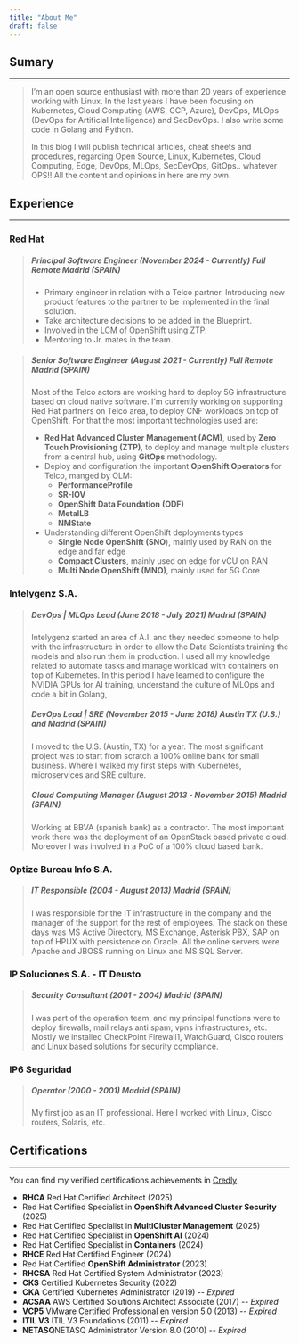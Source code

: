 ```yaml
---
title: "About Me"
draft: false
---
```


## Sumary
---

> I’m an open source enthusiast with more than 20 years of experience working with Linux. In the last years I have been focusing on Kubernetes, Cloud Computing (AWS, GCP, Azure), DevOps, MLOps (DevOps for Artificial Intelligence) and SecDevOps. I also write some code in Golang and Python.
>
> In this blog I will publish technical articles, cheat sheets and procedures, regarding Open Source, Linux, Kubernetes, Cloud Computing, Edge, DevOps, MLOps, SecDevOps, GitOps.. whatever OPS!! All the content and opinions in here are my own.


## Experience
---

### Red Hat
> ##### Principal Software Engineer (November 2024 - Currently) Full Remote Madrid (SPAIN)
>
> * Primary engineer in relation with a Telco partner. Introducing  new product features to the partner to be implemented in the final solution.
> * Take architecture decisions to be added in the Blueprint.
> * Involved in the LCM of OpenShift using ZTP.
> * Mentoring to Jr. mates in the team.
> 

> ##### Senior Software Engineer (August 2021 - Currently) Full Remote Madrid (SPAIN)
>
> Most of the Telco actors are working hard to deploy 5G infrastructure based on cloud native software. I'm currently working on supporting Red Hat partners on Telco area, to deploy CNF workloads on top of OpenShift. For that the most important technologies used are:
>  * **Red Hat Advanced Cluster Management (ACM)**, used by **Zero Touch Provisioning (ZTP)**, to deploy and manage multiple clusters from a central hub, using **GitOps** methodology.
>  * Deploy and configuration the important **OpenShift Operators** for Telco, manged by OLM:
>    * **PerformanceProfile**
>    * **SR-IOV**
>    * **OpenShift Data Foundation (ODF)**
>    * **MetalLB**
>    * **NMState**
>  * Understanding different OpenShift deployments types
>    * **Single Node OpenShift (SNO**), mainly used by RAN on the edge and far edge
>    * **Compact Clusters**, mainly used on edge for vCU on RAN
>    * **Multi Node OpenShift (MNO)**, mainly used for 5G Core 

### Intelygenz S.A.  
> ##### DevOps | MLOps Lead (June 2018 - July 2021) Madrid (SPAIN)
>
> Intelygenz started an area of A.I. and they needed someone to help with
> the infrastructure in order to allow the Data Scientists training the
> models and also run them in production. I used all my knowledge related
> to automate tasks and manage workload with containers on top of
> Kubernetes. In this period I have learned to configure the NVIDIA GPUs
> for AI training, understand the culture of MLOps and code a bit in
> Golang,
> 
> ##### DevOps Lead | SRE (November 2015 - June 2018) Austin TX (U.S.) and Madrid (SPAIN)
> 
> I moved to the U.S. (Austin, TX) for a year. The most significant project
> was to start from scratch a 100% online bank for small business. Where I
> walked my first steps with Kubernetes, microservices and SRE culture.
> 
> ##### Cloud Computing Manager (August 2013 - November 2015) Madrid (SPAIN)
> 
> Working at BBVA (spanish bank) as a contractor. The most important
> work there was the deployment of an OpenStack based private cloud.
> Moreover I was involved in a PoC of a 100% cloud based bank.

### Optize Bureau Info S.A. 
> ##### IT Responsible (2004 - August 2013) Madrid (SPAIN)
> 
> I was responsible for the IT infrastructure in the company and the
> manager of the support for the rest of employees. The stack on these
> days was MS Active Directory, MS Exchange, Asterisk PBX, SAP on top of
> HPUX with persistence on Oracle. All the online servers were Apache
> and JBOSS running on Linux and MS SQL Server.

### IP Soluciones S.A. - IT Deusto 
> ##### Security Consultant (2001 - 2004) Madrid (SPAIN)
> 
> I was part of the operation team, and my principal functions were to
> deploy firewalls, mail relays anti spam, vpns infrastructures, etc. Mostly
> we installed CheckPoint Firewall1, WatchGuard, Cisco routers and Linux
> based solutions for security compliance.

### IP6 Seguridad 
> ##### Operator (2000 - 2001) Madrid (SPAIN)
> 
> My first job as an IT professional. Here I worked with Linux, Cisco
> routers, Solaris, etc.

## Certifications
---

You can find my verified certifications achievements in [Credly](https://www.credly.com/users/daniel-chavero-gaspar) 

* **RHCA** Red Hat Certified Architect (2025)
* Red Hat Certified Specialist in **OpenShift Advanced Cluster Security** (2025)
* Red Hat Certified Specialist in **MultiCluster Management** (2025)
* Red Hat Certified Specialist in **OpenShift AI** (2024)
* Red Hat Certified Specialist in **Containers** (2024)
* **RHCE** Red Hat Certified Engineer (2024)
* Red Hat Certified **OpenShift Administrator** (2023)
* **RHCSA** Red Hat Certified System Administrator (2023)
* **CKS** Certified Kubernetes Security (2022)
* **CKA** Certified Kubernetes Administrator (2019) -- *Expired*
* **ACSAA** AWS Certified Solutions Architect Associate (2017) -- *Expired*
* **VCP5** VMware Certified Professional en version 5.0 (2013) -- *Expired*
* **ITIL V3** ITIL V3 Foundations (2011) -- *Expired*
* **NETASQ**NETASQ Administrator Version 8.0 (2010) -- *Expired*
